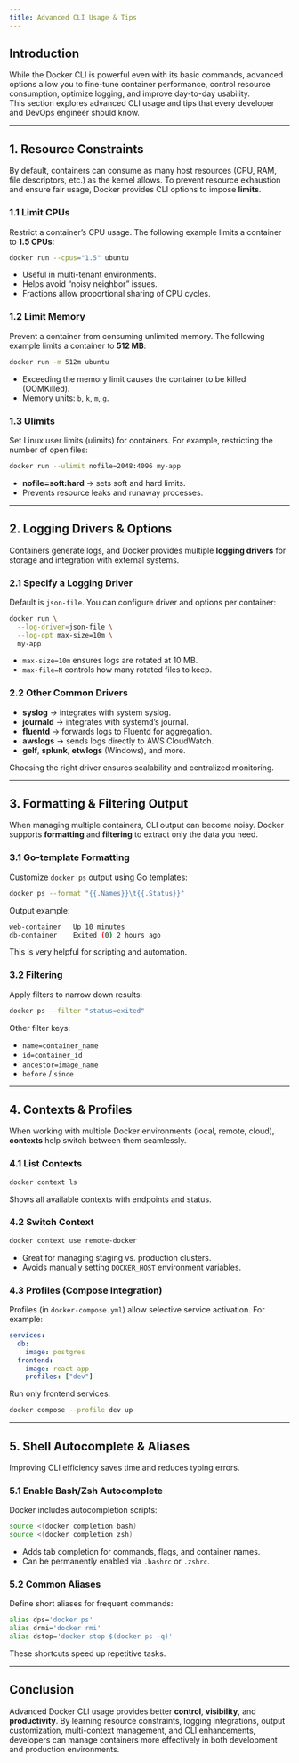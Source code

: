 ```yaml
---
title: Advanced CLI Usage & Tips
---
```


## Introduction

While the Docker CLI is powerful even with its basic commands, advanced options allow you to fine-tune container performance, control resource consumption, optimize logging, and improve day-to-day usability.  
This section explores advanced CLI usage and tips that every developer and DevOps engineer should know.

---

## 1. Resource Constraints

By default, containers can consume as many host resources (CPU, RAM, file descriptors, etc.) as the kernel allows. To prevent resource exhaustion and ensure fair usage, Docker provides CLI options to impose **limits**.

### 1.1 Limit CPUs

Restrict a container’s CPU usage. The following example limits a container to **1.5 CPUs**:

```bash
docker run --cpus="1.5" ubuntu
````

* Useful in multi-tenant environments.
* Helps avoid “noisy neighbor” issues.
* Fractions allow proportional sharing of CPU cycles.

### 1.2 Limit Memory

Prevent a container from consuming unlimited memory. The following example limits a container to **512 MB**:

```bash
docker run -m 512m ubuntu
```

* Exceeding the memory limit causes the container to be killed (OOMKilled).
* Memory units: `b`, `k`, `m`, `g`.

### 1.3 Ulimits

Set Linux user limits (ulimits) for containers. For example, restricting the number of open files:

```bash
docker run --ulimit nofile=2048:4096 my-app
```

* **nofile=soft\:hard** → sets soft and hard limits.
* Prevents resource leaks and runaway processes.

---

## 2. Logging Drivers & Options

Containers generate logs, and Docker provides multiple **logging drivers** for storage and integration with external systems.

### 2.1 Specify a Logging Driver

Default is `json-file`. You can configure driver and options per container:

```bash
docker run \
  --log-driver=json-file \
  --log-opt max-size=10m \
  my-app
```

* `max-size=10m` ensures logs are rotated at 10 MB.
* `max-file=N` controls how many rotated files to keep.

### 2.2 Other Common Drivers

* **syslog** → integrates with system syslog.
* **journald** → integrates with systemd’s journal.
* **fluentd** → forwards logs to Fluentd for aggregation.
* **awslogs** → sends logs directly to AWS CloudWatch.
* **gelf**, **splunk**, **etwlogs** (Windows), and more.

Choosing the right driver ensures scalability and centralized monitoring.

---

## 3. Formatting & Filtering Output

When managing multiple containers, CLI output can become noisy. Docker supports **formatting** and **filtering** to extract only the data you need.

### 3.1 Go-template Formatting

Customize `docker ps` output using Go templates:

```bash
docker ps --format "{{.Names}}\t{{.Status}}"
```

Output example:

```bash
web-container   Up 10 minutes
db-container    Exited (0) 2 hours ago
```

This is very helpful for scripting and automation.

### 3.2 Filtering

Apply filters to narrow down results:

```bash
docker ps --filter "status=exited"
```

Other filter keys:

* `name=container_name`
* `id=container_id`
* `ancestor=image_name`
* `before` / `since`

---

## 4. Contexts & Profiles

When working with multiple Docker environments (local, remote, cloud), **contexts** help switch between them seamlessly.

### 4.1 List Contexts

```bash
docker context ls
```

Shows all available contexts with endpoints and status.

### 4.2 Switch Context

```bash
docker context use remote-docker
```

* Great for managing staging vs. production clusters.
* Avoids manually setting `DOCKER_HOST` environment variables.

### 4.3 Profiles (Compose Integration)

Profiles (in `docker-compose.yml`) allow selective service activation.
For example:

```yaml
services:
  db:
    image: postgres
  frontend:
    image: react-app
    profiles: ["dev"]
```

Run only frontend services:

```bash
docker compose --profile dev up
```

---

## 5. Shell Autocomplete & Aliases

Improving CLI efficiency saves time and reduces typing errors.

### 5.1 Enable Bash/Zsh Autocomplete

Docker includes autocompletion scripts:

```bash
source <(docker completion bash)
source <(docker completion zsh)
```

* Adds tab completion for commands, flags, and container names.
* Can be permanently enabled via `.bashrc` or `.zshrc`.

### 5.2 Common Aliases

Define short aliases for frequent commands:

```bash
alias dps='docker ps'
alias drmi='docker rmi'
alias dstop='docker stop $(docker ps -q)'
```

These shortcuts speed up repetitive tasks.

---

## Conclusion

Advanced Docker CLI usage provides better **control**, **visibility**, and **productivity**. By learning resource constraints, logging integrations, output customization, multi-context management, and CLI enhancements, developers can manage containers more effectively in both development and production environments.
